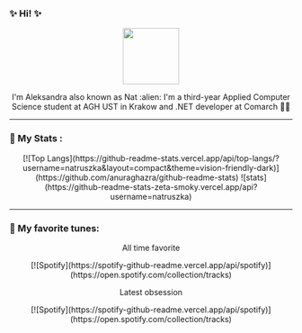 ### ✨ Hi! ✨

<div id="header" align="center">
  <img src="https://static.wikia.nocookie.net/undertale/images/7/72/Napsta_sprite.png/revision/latest?cb=20160403150652&path-prefix=pl" width="100"/>
  <p>I'm Aleksandra also known as Nat :alien: I'm a third-year Applied Computer Science student at AGH UST in Krakow and .NET developer at Comarch 👩‍💻</p>
</div>

---

### :space_invader: My Stats :


<div align="center">
[![Top Langs](https://github-readme-stats.vercel.app/api/top-langs/?username=natruszka&layout=compact&theme=vision-friendly-dark)](https://github.com/anuraghazra/github-readme-stats)
![stats](https://github-readme-stats-zeta-smoky.vercel.app/api?username=natruszka)
</div>

---

### 🎵 My favorite tunes:
<div align="center">
<div><p>All time favorite</p>
  [![Spotify](https://spotify-github-readme.vercel.app/api/spotify)](https://open.spotify.com/collection/tracks)
  <p>Latest obsession</p>
  [![Spotify](https://spotify-github-readme.vercel.app/api/spotify)](https://open.spotify.com/collection/tracks)
</div>
<!--
**natruszka/natruszka** is a ✨ _special_ ✨ repository because its `README.md` (this file) appears on your GitHub profile.

Here are some ideas to get you started:

- 🔭 I’m currently working on ...
- 🌱 I’m currently learning ...
- 👯 I’m looking to collaborate on ...
- 🤔 I’m looking for help with ...
- 💬 Ask me about ...
- 📫 How to reach me: ...
- 😄 Pronouns: ...
- ⚡ Fun fact: ...
-->
